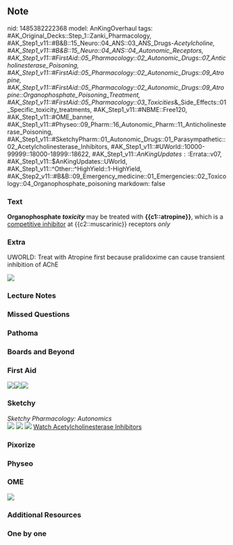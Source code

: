 ## Note
nid: 1485382222368
model: AnKingOverhaul
tags: #AK_Original_Decks::Step_1::Zanki_Pharmacology, #AK_Step1_v11::#B&B::15_Neuro::04_ANS::03_ANS_Drugs-_Acetylcholine, #AK_Step1_v11::#B&B::15_Neuro::04_ANS::04_Autonomic_Receptors, #AK_Step1_v11::#FirstAid::05_Pharmacology::02_Autonomic_Drugs::07_Anticholinesterase_Poisoning, #AK_Step1_v11::#FirstAid::05_Pharmacology::02_Autonomic_Drugs::09_Atropine, #AK_Step1_v11::#FirstAid::05_Pharmacology::02_Autonomic_Drugs::09_Atropine::Organophosphate_Poisoning_Treatment, #AK_Step1_v11::#FirstAid::05_Pharmacology::03_Toxicities_&_Side_Effects::01_Specific_toxicity_treatments, #AK_Step1_v11::#NBME::Free120, #AK_Step1_v11::#OME_banner, #AK_Step1_v11::#Physeo::09_Pharm::16_Autonomic_Pharm::11_Anticholinesterase_Poisoning, #AK_Step1_v11::#SketchyPharm::01_Autonomic_Drugs::01_Parasympathetic::02_Acetylcholinesterase_Inhibitors, #AK_Step1_v11::#UWorld::10000-99999::18000-18999::18622, #AK_Step1_v11::$AnKingUpdates::$Errata::v07, #AK_Step1_v11::$AnKingUpdates::UWorld, #AK_Step1_v11::^Other::^HighYield::1-HighYield, #AK_Step2_v11::#B&B::09_Emergency_medicine::01_Emergencies::02_Toxicology::04_Organophosphate_poisoning
markdown: false

### Text
<div>
  <b>Organophosphate <i>toxicity</i></b> may be treated with
  <b>{{c1::atropine}}</b>, which is a <u>competitive inhibitor</u>
  at {{c2::muscarinic}} receptors <i>only</i>
</div>

### Extra
UWORLD: Treat with Atropine first because pralidoxime can cause
transient inhibition of AChE
<div>
  <div><img src="paste-47137266074090.jpg" class="resizer"></div>
</div>

### Lecture Notes


### Missed Questions


### Pathoma


### Boards and Beyond


### First Aid
<img src="paste-594986114482179.jpg"><img src=
"paste-296236779307011.jpg"><img src="paste-337850717437955.jpg">

### Sketchy
<div>
  <i>Sketchy Pharmacology: Autonomics</i>
</div><img src=
"Screen%20Shot%202019-09-05%20at%205.33.34%20PM.png"> <img src=
"Screen%20Shot%202019-09-23%20at%209.15.01%20AM.png"> <img src=
"Screen%20Shot%202019-09-23%20at%209.15.08%20AM.png"> <a href=
"https://dashboard.sketchy.com/study/medical/courses/medical-pharmacology/units/medical-pharmacology-autonomic-drugs/videos/medical-pharmacology-autonomic-drugs-parasympathetic-acetylcholinesterase-inhibitors?utm_source=anki&utm_medium=partnership&utm_campaign=february_update&utm_content=medical">
Watch Acetylcholinesterase Inhibitors</a>

### Pixorize


### Physeo


### OME
<div class="ome-widget">
  <a href="https://onlinemeded.org?ref=anki"><img src=
  "_OME_AnkiFlashcards_General_4.png"></a>
</div>

### Additional Resources


### One by one

